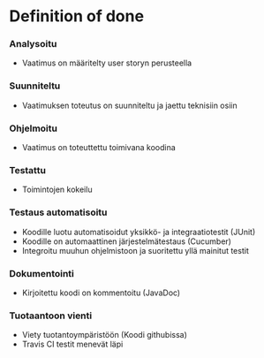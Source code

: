 # Definition of done

### Analysoitu
- Vaatimus on määritelty user storyn perusteella

### Suunniteltu
- Vaatimuksen toteutus on suunniteltu ja jaettu teknisiin osiin

### Ohjelmoitu
- Vaatimus on toteuttettu toimivana koodina

### Testattu
- Toimintojen kokeilu

### Testaus automatisoitu
- Koodille luotu automatisoidut yksikkö- ja integraatiotestit (JUnit)
- Koodille on automaattinen järjestelmätestaus (Cucumber)
- Integroitu muuhun ohjelmistoon ja suoritettu yllä mainitut testit

### Dokumentointi
- Kirjoitettu koodi on kommentoitu (JavaDoc)

### Tuotaantoon vienti
- Viety tuotantoympäristöön (Koodi githubissa)
- Travis CI testit menevät läpi
